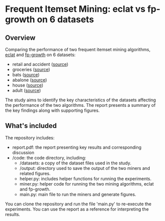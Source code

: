 # Frequent Itemset Mining: eclat vs fp-growth on 6 datasets

## Overview

Comparing the performance of two frequent itemset mining algorithms, [eclat](https://borgelt.net/eclat.html) and [fp-growth](https://github.com/enaeseth/python-fp-growth/blob/master/fp_growth.py) 
on 6 datasets:

* retail and accident ([source](http://fimi.uantwerpen.be/data/))
* groceries ([source](https://www.kaggle.com/irfanasrullah/groceries))
* bats ([source](https://www.european-mammals.org/))
* abalone ([source](https://archive.ics.uci.edu/ml/datasets/Abalone))
* house ([source](https://archive.ics.uci.edu/ml/datasets/congressional+voting+records))
* adult ([source](http://archive.ics.uci.edu/ml/datasets/Adult))

The study aims to identify the key characteristics of the datasets affecting the performance of the two algorithms. The report presents a summary of the key findings 
along with supporting figures.

## What's included

The repository includes:

* report.pdf: the report presenting key results and corresponding discussion
* /code: the code directory, including: 
    * /datasets: a copy of the dataset files used in the study.
    * /output: directory used to save the output of the two miners and related figures.
    * helper.py: includes helper functions for running the experiments.
    * miner.py: helper code for running the two mining algorithms, eclat and fp-growth.
    * main.py: main file to run the miners and generate figures.

You can clone the repository and run the file 'main.py' to re-execute the experiments. You can use the report as a reference for interpreting the results.
    
